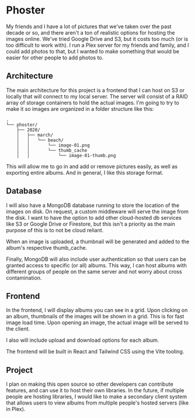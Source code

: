 # Phoster

My friends and I have a lot of pictures that we've taken over the past decade or so, and there aren't a ton of realistic options for hosting the images online. We've tried Google Drive and S3, but it costs too much (or is too difficult to work with). I run a Plex server for my friends and family, and I could add photos to that, but I wanted to make something that would be easier for other people to add photos to.

## Architecture

The main architecture for this project is a frontend that I can host on S3 or locally that will connect to my local server. The server will consist of a RAID array of storage containers to hold the actual images. I'm going to try to make it so images are organized in a folder structure like this:

```text
.
└── phoster/
    ├── 2020/
    │   ├── march/
    │   │   └── beach/
    │   │       └── image-01.png
    │   │       └── thumb_cache
    │   │           └── image-01-thumb.png
```

This will allow me to go in and add or remove pictures easily, as well as exporting entire albums. And in general, I like this storage format.

## Database

I will also have a MongoDB database running to store the location of the images on disk. On request, a custom middleware will serve the image from the disk. I want to have the option to add other cloud-hosted db services like S3 or Google Drive or Firestore, but this isn't a priority as the main purpose of this is to not be cloud reliant.

When an image is uploaded, a thumbnail will be generated and added to the album's respective thumb_cache.

Finally, MongoDB will also include user authentication so that users can be granted access to specific (or all) albums. This way, I can host albums with different groups of people on the same server and not worry about cross contamination.

## Frontend

In the frontend, I will display albums you can see in a grid. Upon clicking on an album, thumbnails of the images will be shown in a grid. This is for fast image load time. Upon opening an image, the actual image will be served to the client.

I also will include upload and download options for each album.

The frontend will be built in React and Tailwind CSS using the Vite tooling.

## Project

I plan on making this open source so other developers can contribute features, and can use it to host their own libraries. In the future, if multiple people are hosting libraries, I would like to make a secondary client system that allows users to view albums from multiple people's hosted servers (like in Plex).
